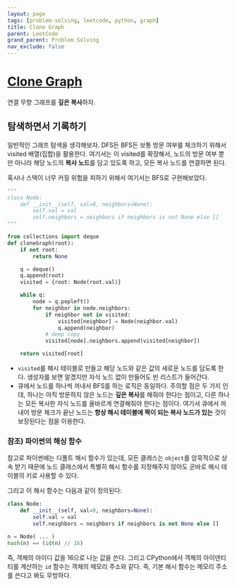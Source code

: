 ```yaml
---
layout: page
tags: [problem-solving, leetcode, python, graph]
title: Clone Graph
parent: LeetCode
grand_parent: Problem Solving
nav_exclude: false
---
```


# [Clone Graph](https://leetcode.com/problems/clone-graph/)

 연결 무향 그래프를 **깊은 복사**하자.

## 탐색하면서 기록하기

 일반적인 그래프 탐색을 생각해보자. DFS든 BFS든 보통 방문 여부를
 체크하기 위해서 visited 배열(집합)을 활용한다. 여기서는 이 visited를
 확장해서, 노드의 방문 여부 뿐만 아니라 해당 노드의 **복사 노드**를
 담고 있도록 하고, 모든 복사 노드를 연결하면 된다.

 혹시나 스택이 너무 커질 위험을 피하기 위해서 여기서는 BFS로
 구현해보았다.

```python
"""
class Node:
    def __init__(self, val=0, neighbors=None):
        self.val = val
        self.neighbors = neighbors if neighbors is not None else []
"""

from collections import deque
def cloneGraph(root):
    if not root:
        return None

    q = deque()
    q.append(root)
    visited = {root: Node(root.val)}

    while q:
        node = q.popleft()
        for neighbor in node.neighbors:
            if neighbor not in visited:
                visited[neighbor] = Node(neighbor.val)
                q.append(neighbor)
            # deep copy
            visited[node].neighbors.append(visited[neighbor])

    return visited[root]
```

 - `visited`를 해시 테이블로 만들고 해당 노드와 같은 값의 새로운
   노드를 담도록 한다. 생성자를 보면 알겠지만 자식 노드 없이 만들어도
   빈 리스트가 들어간다.
 - 큐에서 노드를 하나씩 꺼내서 BFS를 하는 로직은 동일하다. 주의할 점은
   두 가지 인데, 하나는 아직 방문하지 않은 노드는 **깊은 복사**를
   해줘야 한다는 점이고, 다른 하나는 모든 복사한 자식 노드를 올바르게
   연결해줘야 한다는 점이다. 여기서 큐에서 꺼내어 방문 체크가 끝난
   노드는 **항상 해시 테이블에 짝이 되는 복사 노드가 있는** 것이
   보장된다는 점을 이용한다.

### 참조) 파이썬의 해싱 함수

 참고로 파이썬에는 디폴트 해시 함수가 있는데, 모든 클래스는 `object`를
 암묵적으로 상속 받기 때문에 노드 클래스에서 특별히 해시 함수를
 지정해주지 않아도 곧바로 해시 테이블의 키로 사용할 수 있다.

 그리고 이 해시 함수는 다음과 같이 정의된다:

```python
class Node:
    def __init__(self, val=0, neighbors=None):
        self.val = val
        self.neighbors = neighbors if neighbors is not None else []

n = Node( ... )
hash(n) == (id(n) // 16)
```

 즉, 객체의 아이디 값을 16으로 나눈 값을 쓴다. 그리고 CPython에서
 객체의 아이덴티티를 계산하는 `id` 함수는 객체의 메모리 주소와
 같다. 즉, 기본 해시 함수는 메모리 주소를 쓴다고 봐도 무방하다.
